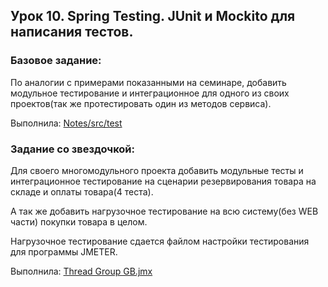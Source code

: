## Урок 10. Spring Testing. JUnit и Mockito для написания тестов.

### Базовое задание:

По аналогии с примерами показанными на семинаре, добавить модульное тестирование и интеграционное для одного из своих проектов(так же протестировать один из методов сервиса).

Выполнила: [Notes/src/test](Notes/src/test/java/com/geekbrains/bev0802/notes/servises)

### Задание со звездочкой:

Для своего многомодульного проекта добавить модульные тесты и интеграционное тестирование на сценарии резервирования товара на складе и оплаты товара(4 теста).

А так же добавить нагрузочное тестирование на всю систему(без WEB части) покупки товара в целом.

Нагрузочное тестирование сдается файлом настройки тестирования для программы JMETER.

Выполнила: [Thread Group GB.jmx](<Thread Group GB.jmx>)
